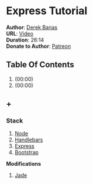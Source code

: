 # Express Tutorial
**Author**: [Derek Banas](https://www.youtube.com/user/derekbanas)  
**URL**: [Video](https://youtu.be/xDCKcNBFsuI)  
**Duration**: 26:14  
**Donate to Author**: [Patreon](https://www.patreon.com/derekbanas)  

## Table Of Contents
1. [](#) (00:00)
1. [](#) (00:00)
## +

### Stack
1. [Node](http://www.link.com)
1. [Handlebars](http://www.link.com)
1. [Express](http://www.link.com)
1. [Bootstrap](http://www.link.com)

**Modifications**
1. [Jade](http://www.link.com)
